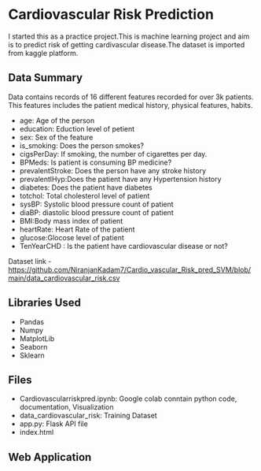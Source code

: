 # **Cardiovascular Risk Prediction**
I started this as a practice project.This is machine learning project and aim is to predict risk of getting cardivascular disease.The dataset is imported from kaggle platform.



## Data Summary
Data contains records of 16 different features recorded for over 3k patients. This features includes the patient medical history, physical features, habits. 
- age: Age of the person
- education: Eduction level of petient
- sex: Sex of the feature
- is_smoking: Does the person smokes?
- cigsPerDay: If smoking, the number of cigarettes per day.
- BPMeds: Is patient is consuming BP medicine?
- prevalentStroke: Does the person have any stroke history
- prevalentlHyp:Does the patient have any Hypertension history
- diabetes: Does the patient have diabetes
- totchol: Total cholesterol level of patient
- sysBP: Systolic blood pressure count of patient
- diaBP: diastolic blood pressure count of patient
- BMI:Body mass index of patient
- heartRate: Heart Rate of the patient
- glucose:Glocose level of patient
- TenYearCHD : Is the patient have cardiovascular disease or not?


Dataset link - https://github.com/NiranjanKadam7/Cardio_vascular_Risk_pred_SVM/blob/main/data_cardiovascular_risk.csv


## Libraries Used
 - Pandas
 - Numpy
 - MatplotLib
 - Seaborn
 - Sklearn
## Files
 - Cardiovascularriskpred.ipynb: Google colab conntain python code, documentation, Visualization
 - data_cardiovascular_risk: Training Dataset
 - app.py: Flask API file
 - index.html

## Web Application

